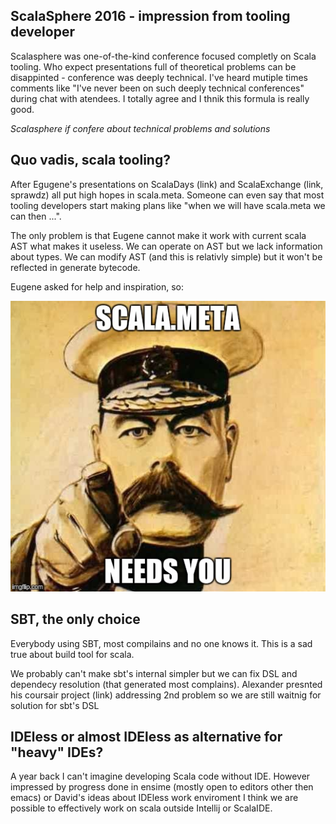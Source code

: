 ## ScalaSphere 2016 - impression from tooling developer

Scalasphere was one-of-the-kind conference focused completly on Scala tooling. Who expect presentations full of theoretical problems can be disappinted - conference was deeply technical. I've heard mutiple times comments like "I've never been on such deeply technical conferences" during chat with atendees. I totally agree and I thnik this formula is really good.

_Scalasphere if confere about technical problems and solutions_

## Quo vadis, scala tooling?

After Egugene's presentations on ScalaDays (link) and ScalaExchange (link, sprawdz) all put high hopes in scala.meta. Someone can even say that most tooling developers start making plans like "when we will have scala.meta we can then ...".

The only problem is that Eugene cannot make it work with current scala AST what makes it useless. We can operate on AST but we lack information about types. We can modify AST (and this is relativly simple) but it won't be reflected in generate bytecode.

Eugene asked for help and inspiration, so:

![alt tag](scala-meta-needs-you.jpg)

## SBT, the only choice

Everybody using SBT, most compilains and no one knows it. This is a sad true about build tool for scala.

We probably can't make sbt's internal simpler but we can fix DSL and dependecy resolution (that generated most complains).
Alexander presnted his coursair project (link) addressing 2nd problem so we are still waitnig for solution for sbt's DSL

## IDEless or almost IDEless as alternative for "heavy" IDEs?

A year back I can't imagine developing Scala code without IDE. However impressed by progress done in ensime (mostly open to editors other then emacs) or David's ideas about IDEless work enviroment I think we are possible to effectively work on scala outside Intellij or ScalaIDE.
